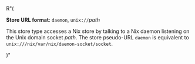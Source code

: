 R"(

**Store URL format**: `daemon`, `unix://`*path*

This store type accesses a Nix store by talking to a Nix daemon
listening on the Unix domain socket *path*. The store pseudo-URL
`daemon` is equivalent to `unix:///nix/var/nix/daemon-socket/socket`.

)"
